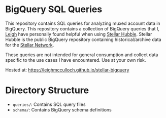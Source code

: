 # BigQuery SQL Queries

This repository contains SQL queries for analyzing muxed account data in
BigQuery. This repository contains a collection of BigQuery queries that I,
[Leigh] have personally found helpful when using [Stellar Hubble]. Stellar
Hubble is the public BigQuery repository containing historical/archive data for
the [Stellar Network].

These queries are not intended for general consumption and collect data
specific to the use cases I have encountered. Use at your own risk.

[Leigh]: https://leighm.cc
[Stellar Hubble]: https://developers.stellar.org/docs/data/analytics/hubble
[Stellar Network]: https://stellar.org>

Hosted at: <https://leighmcculloch.github.io/stellar-bigquery>

# Directory Structure

- `queries/`: Contains SQL query files
- `schema/`: Contains BigQuery schema definitions

